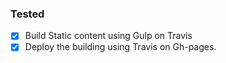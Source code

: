 ### Tested 

- [x] Build Static content using Gulp on Travis
- [x] Deploy the building using Travis on Gh-pages.
